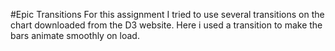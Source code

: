 #Epic Transitions
For this assignment I tried to use several transitions on the chart downloaded from the D3 website. Here i used a transition to make the bars animate smoothly on load. 
